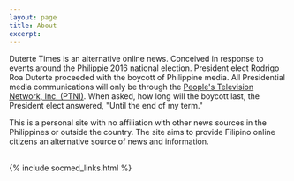 ```yaml
---
layout: page
title: About
excerpt:
---
```


Duterte Times is an alternative online news.
Conceived in response to events around the Philippie 2016 national election.
President elect Rodrigo Roa Duterte proceeded with the boycott of Philippine media.
All Presidential media communications will only be through the [People's Television Network, Inc. (PTNI)](http://www.ptv.ph/).
When asked, how long will the boycott last, the President elect answered, "Until the end of my term."

This is a personal site with no affiliation with other news sources in the Philippines or outside the country.
The site aims to provide Filipino online citizens an alternative source of news and information.

<br/>

<div class="social_media_links">
{% include socmed_links.html %}
</div>

<br/>